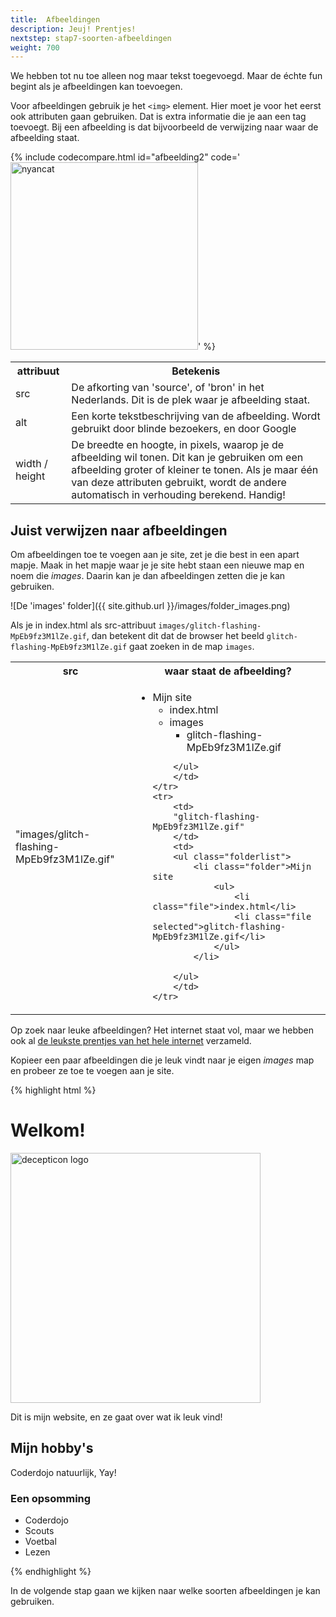 ```yaml
---
title:  Afbeeldingen
description: Jeuj! Prentjes!
nextstep: stap7-soorten-afbeeldingen
weight: 700
---
```

We hebben tot nu toe alleen nog maar tekst toegevoegd. Maar de échte fun begint als je afbeeldingen kan toevoegen.

Voor afbeeldingen gebruik je het `<img>` element. Hier moet je voor het eerst ook attributen gaan gebruiken. Dat is extra informatie die je aan een tag toevoegt. Bij een afbeelding is dat bijvoorbeeld de verwijzing naar waar de afbeelding staat.

{% include codecompare.html id="afbeelding2" code='<img
    src="http://www.automaton.be/coderdojo/html_css/assets/gifs/cat-pixel-12PXNbcHW8C9Bm.gif"
    alt="nyancat"
    width="300" />' %}

<table class="deftable">
    <tr>
        <th>attribuut</th><th>Betekenis</th>
    </tr>
    <tr>
        <td>src</td>
        <td>De afkorting van 'source', of 'bron' in het Nederlands. Dit is de plek waar je afbeelding staat. </td>
    </tr>
    <tr>
        <td>alt</td>
        <td>Een korte tekstbeschrijving van de afbeelding. Wordt gebruikt door blinde bezoekers, en door Google</td>
    </tr>
    <tr>
        <td>width / height</td>
        <td>De breedte en hoogte, in pixels, waarop je de afbeelding wil tonen. Dit kan je gebruiken om een afbeelding groter of kleiner te tonen. Als je maar één van deze attributen gebruikt, wordt de andere automatisch in verhouding berekend. Handig!</td>
    </tr>
</table>

## Juist verwijzen naar afbeeldingen

Om afbeeldingen toe te voegen aan je site, zet je die best in een apart mapje. Maak in het mapje waar je je site hebt staan een nieuwe map en noem die <em>images</em>. Daarin kan je dan afbeeldingen zetten die je kan gebruiken.

![De 'images' folder]({{ site.github.url }}/images/folder_images.png)

Als je in index.html als src-attribuut `images/glitch-flashing-MpEb9fz3M1lZe.gif`, dan betekent dit dat de browser het beeld `glitch-flashing-MpEb9fz3M1lZe.gif` gaat zoeken in de map `images`.

<table class="deftable">
    <tr>
        <th>src</th>
        <th>waar staat de afbeelding?</th>
    </tr>
    <tr>
        <td>
        "images/glitch-flashing-MpEb9fz3M1lZe.gif"
        </td>
        <td>
        <ul class="folderlist">
            <li class="folder">Mijn site
                <ul>
                    <li class="file">index.html</li>
                    <li class="folder">images
                        <ul>
                            <li class="file selected">glitch-flashing-MpEb9fz3M1lZe.gif</li>
                        </ul>
                    </li>
                </ul>
            </li>

        </ul>
        </td>
    </tr>
    <tr>
        <td>
        "glitch-flashing-MpEb9fz3M1lZe.gif"
        </td>
        <td>
        <ul class="folderlist">
            <li class="folder">Mijn site
                <ul>
                    <li class="file">index.html</li>
                    <li class="file selected">glitch-flashing-MpEb9fz3M1lZe.gif</li>
                </ul>
            </li>

        </ul>
        </td>
    </tr>
</table>

Op zoek naar leuke afbeeldingen? Het internet staat vol, maar we hebben ook al <a href="/assets/gifs.zip">de leukste prentjes van het hele internet</a> verzameld.

Kopieer een paar afbeeldingen die je leuk vindt naar je eigen _images_ map en probeer ze toe te voegen aan je site.

{% highlight html %}<!doctype html>
<html>
    <head>
    <title>Mijn allereerste webpagina</title>
    </head>
    <body>
        <h1>Welkom!</h1>
        <img
            src="images/glitch-flashing-MpEb9fz3M1lZe.gif"
            width="400"
            alt="decepticon logo" />
        <p>Dit is mijn website, en ze gaat over wat ik leuk vind!</p>
        <h2>Mijn hobby's</h2>
        <p>Coderdojo natuurlijk, Yay!</p>
        <h3>Een opsomming</h3>
        <ul>
            <li>Coderdojo</li>
            <li>Scouts</li>
            <li>Voetbal</li>
            <li>Lezen</li>
        </ul>
    </body>
</html>{% endhighlight %}

In de volgende stap gaan we kijken naar welke soorten afbeeldingen je kan gebruiken.
